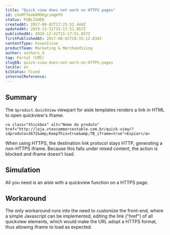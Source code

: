 ```yaml
---
title: "Quick view does not work on HTTPS pages"
id: cXoMffma6AMOKgcimgmYO
status: PUBLISHED
createdAt: 2017-08-02T17:25:52.444Z
updatedAt: 2019-12-31T15:17:51.857Z
publishedAt: 2019-12-31T15:17:51.857Z
firstPublishedAt: 2017-08-02T18:35:12.834Z
contentType: knownIssue
productTeam: Marketing & Merchandising
author: authors_4
tag: Portal (CMS)
slugEN: quick-view-does-not-work-on-HTTPS-pages
locale: en
kiStatus: Fixed
internalReference: 
---
```


## Summary

The `$product.QuickView` viewpart for aisle templates renders a link in HTML to open quickview's iframe.

```<a class="thickbox" alt="Nome do produto" href="http://loja.vtexcommercestable.com.br/quick-view/?idproduto=3672&amp;KeepThis=true&amp;TB_iframe=true">Espiar</a>```

When using HTTPS, the destination link protocol stays HTTP, generating a non-HTTPS iframe. Because this falls under mixed content, the action is blocked and iframe doesn't load. 

## Simulation

All you need is an aisle with a quickview function on a HTTPS page.

## Workaround

The only workaround runs into the need to customize the front-end, where a simple Javascript can be implemented, editing the link ("href") of all quickview elements, which would make the URL adopt a HTTPS format, thus allowing iframe to load as expected.

